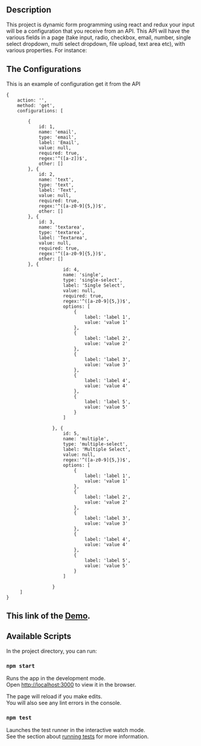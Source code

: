 ## Description

This project is dynamic form programming using react and redux your input will be a configuration that you receive from an API. This API will have the various fields in a page (take input, radio, checkbox, email, number, single select dropdown, multi select dropdown, file upload, text area etc), with various properties. For instance:
 
 ## The Configurations
 This is an example of configuration get it from the API

 ```
 {
     action: '',
     method: 'get',
     configurations: [
 
         {
             id: 1,
             name: 'email',
             type: 'email',
             label: 'Email',
             value: null,
             required: true,
             regex:'^([a-z])$',
             other: []
         }, {
             id: 2,
             name: 'text',
             type: 'text',
             label: 'Text',
             value: null,
             required: true,
             regex:'^([a-z0-9]{5,})$',
             other: []
         }, {
             id: 3,
             name: 'textarea',
             type: 'textarea',
             label: 'Textarea',
             value: null,
             required: true,
             regex:'^([a-z0-9]{5,})$',
             other: []
         }, {
                      id: 4,
                      name: 'single',
                      type: 'single-select',
                      label: 'Single Select',
                      value: null,
                      required: true,
                      regex:'^([a-z0-9]{5,})$',
                      options: [
                          {
                              label: 'label 1',
                              value: 'value 1'
                          },
                          {
                              label: 'label 2',
                              value: 'value 2'
                          },
                          {
                              label: 'label 3',
                              value: 'value 3'
                          },
                          {
                              label: 'label 4',
                              value: 'value 4'
                          },
                          {
                              label: 'label 5',
                              value: 'value 5'
                          }
                      ]
          
                  }, {
                      id: 5,
                      name: 'multiple',
                      type: 'multiple-select',
                      label: 'Multiple Select',
                      value: null,
                      regex:'^([a-z0-9]{5,})$',
                      options: [
                          {
                              label: 'label 1',
                              value: 'value 1'
                          },
                          {
                              label: 'label 2',
                              value: 'value 2'
                          },
                          {
                              label: 'label 3',
                              value: 'value 3'
                          },
                          {
                              label: 'label 4',
                              value: 'value 4'
                          },
                          {
                              label: 'label 5',
                              value: 'value 5'
                          }
                      ]
          
                  }
      ]
 }
 ```
 ## This link of the [Demo](http://deeptask.herokuapp.com/).


## Available Scripts

In the project directory, you can run:

### `npm start`

Runs the app in the development mode.<br>
Open [http://localhost:3000](http://localhost:3000) to view it in the browser.

The page will reload if you make edits.<br>
You will also see any lint errors in the console.

### `npm test`

Launches the test runner in the interactive watch mode.<br>
See the section about [running tests](#running-tests) for more information.
